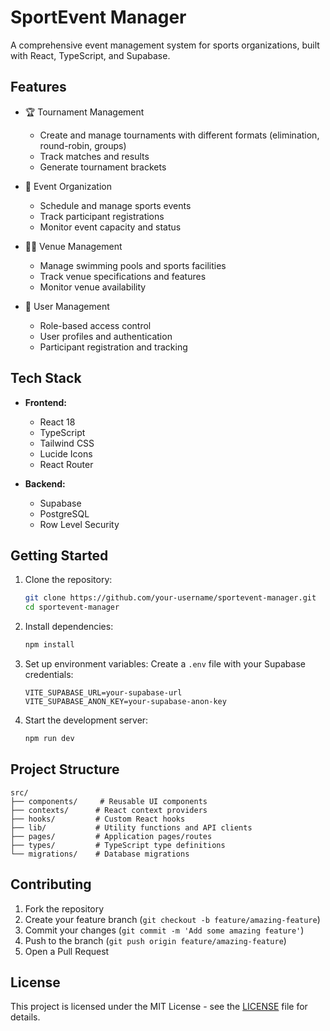 # SportEvent Manager

A comprehensive event management system for sports organizations, built with React, TypeScript, and Supabase.

## Features

- 🏆 Tournament Management
  - Create and manage tournaments with different formats (elimination, round-robin, groups)
  - Track matches and results
  - Generate tournament brackets

- 📅 Event Organization
  - Schedule and manage sports events
  - Track participant registrations
  - Monitor event capacity and status

- 🏊‍♂️ Venue Management
  - Manage swimming pools and sports facilities
  - Track venue specifications and features
  - Monitor venue availability

- 👥 User Management
  - Role-based access control
  - User profiles and authentication
  - Participant registration and tracking

## Tech Stack

- **Frontend:**
  - React 18
  - TypeScript
  - Tailwind CSS
  - Lucide Icons
  - React Router

- **Backend:**
  - Supabase
  - PostgreSQL
  - Row Level Security

## Getting Started

1. Clone the repository:
   ```bash
   git clone https://github.com/your-username/sportevent-manager.git
   cd sportevent-manager
   ```

2. Install dependencies:
   ```bash
   npm install
   ```

3. Set up environment variables:
   Create a `.env` file with your Supabase credentials:
   ```
   VITE_SUPABASE_URL=your-supabase-url
   VITE_SUPABASE_ANON_KEY=your-supabase-anon-key
   ```

4. Start the development server:
   ```bash
   npm run dev
   ```

## Project Structure

```
src/
├── components/     # Reusable UI components
├── contexts/      # React context providers
├── hooks/         # Custom React hooks
├── lib/           # Utility functions and API clients
├── pages/         # Application pages/routes
├── types/         # TypeScript type definitions
└── migrations/    # Database migrations
```

## Contributing

1. Fork the repository
2. Create your feature branch (`git checkout -b feature/amazing-feature`)
3. Commit your changes (`git commit -m 'Add some amazing feature'`)
4. Push to the branch (`git push origin feature/amazing-feature`)
5. Open a Pull Request

## License

This project is licensed under the MIT License - see the [LICENSE](LICENSE) file for details.
